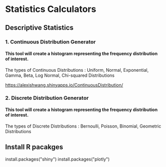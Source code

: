 # Statistics Calculators

## Descriptive Statistics 
### 1.  Continuous Distribution Generator
#### This tool will create a histogram representing the frequency distribution of interest.
The types of Continuous Distributions : Uniform, Normal, Exponential, Gamma, Beta, Log Normal, Chi-squared Distributions

https://alexishwang.shinyapps.io/ContinuousDistribution/

### 2. Discrete Distribution Generator
#### This tool will create a histogram representing the frequency distribution of interest.
The types of Discrete Distributions : Bernoulli, Poisson, Binomial, Geometric Distributions

## Install R pacakges
install.packages("shiny")
install.packages("plotly")
